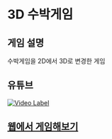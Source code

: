 # 3D 수박게임

## 게임 설명
  수박게임을 2D에서 3D로 변경한 게임    
 
## 유튜브
 [![Video Label](http://img.youtube.com/vi/xvZb2dl2oRE/0.jpg)](https://youtu.be/xvZb2dl2oRE)

## [웹에서 게임해보기](https://jealousing.itch.io/3d-suikagame)
